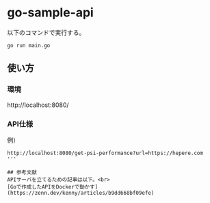 # go-sample-api

以下のコマンドで実行する。
```
go run main.go
```

## 使い方
### 環境
http://localhost:8080/

### API仕様
例）
```
http://localhost:8080/get-psi-performance?url=https://hepere.com
'''

## 参考文献
APIサーバを立てるための記事は以下。<br>
[Goで作成したAPIをDockerで動かす](https://zenn.dev/kenny/articles/b9dd668bf09efe)
